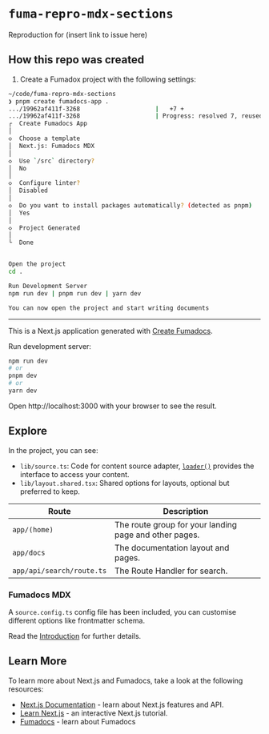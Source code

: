 # `fuma-repro-mdx-sections`

Reproduction for (insert link to issue here)

## How this repo was created

1. Create a Fumadox project with the following settings:

```sh
~/code/fuma-repro-mdx-sections 
❯ pnpm create fumadocs-app .
.../19962af411f-3268                     |   +7 +
.../19962af411f-3268                     | Progress: resolved 7, reused 2, downloaded 5, added 7, done
┌  Create Fumadocs App
│
◇  Choose a template
│  Next.js: Fumadocs MDX
│
◇  Use `/src` directory?
│  No
│
◇  Configure linter?
│  Disabled
│
◇  Do you want to install packages automatically? (detected as pnpm)
│  Yes
│
◇  Project Generated
│
└  Done


Open the project
cd .

Run Development Server
npm run dev | pnpm run dev | yarn dev

You can now open the project and start writing documents
```

---

This is a Next.js application generated with
[Create Fumadocs](https://github.com/fuma-nama/fumadocs).

Run development server:

```bash
npm run dev
# or
pnpm dev
# or
yarn dev
```

Open http://localhost:3000 with your browser to see the result.

## Explore

In the project, you can see:

- `lib/source.ts`: Code for content source adapter, [`loader()`](https://fumadocs.dev/docs/headless/source-api) provides the interface to access your content.
- `lib/layout.shared.tsx`: Shared options for layouts, optional but preferred to keep.

| Route                     | Description                                            |
| ------------------------- | ------------------------------------------------------ |
| `app/(home)`              | The route group for your landing page and other pages. |
| `app/docs`                | The documentation layout and pages.                    |
| `app/api/search/route.ts` | The Route Handler for search.                          |

### Fumadocs MDX

A `source.config.ts` config file has been included, you can customise different options like frontmatter schema.

Read the [Introduction](https://fumadocs.dev/docs/mdx) for further details.

## Learn More

To learn more about Next.js and Fumadocs, take a look at the following
resources:

- [Next.js Documentation](https://nextjs.org/docs) - learn about Next.js
  features and API.
- [Learn Next.js](https://nextjs.org/learn) - an interactive Next.js tutorial.
- [Fumadocs](https://fumadocs.vercel.app) - learn about Fumadocs
